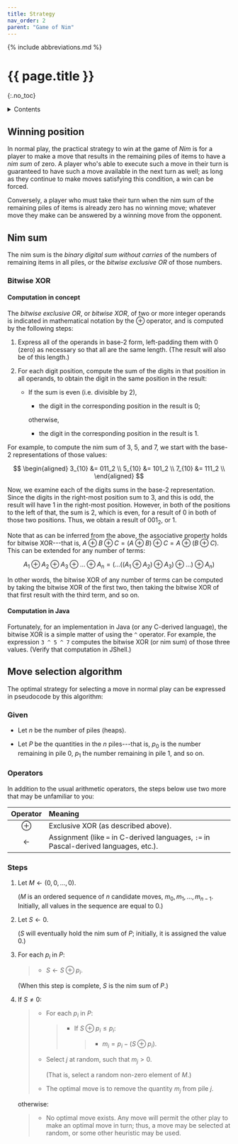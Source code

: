```yaml
---
title: Strategy
nav_order: 2
parent: "Game of Nim"
---
```


{% include abbreviations.md %}

# {{ page.title }}
{:.no_toc}

<details markdown="block">
  <summary>Contents</summary>
* TOC
{:toc}
</details>

## Winning position

In normal play, the practical strategy to win at the game of _Nim_ is for a player to make a move that results in the remaining piles of items to have a _nim sum_ of zero. A player who's able to execute such a move in their turn is guaranteed to have such a move available in the next turn as well; as long as they continue to make moves satisfying this condition, a win can be forced.

Conversely, a player who must take their turn when the nim sum of the remaining piles of items is already zero has no winning move; whatever move they make can be answered by a winning move from the opponent.

## Nim sum

The nim sum is the _binary digital sum without carries_ of the numbers of remaining items in all piles, or the _bitwise exclusive OR_ of those numbers. 

### Bitwise XOR

#### Computation in concept

The _bitwise exclusive OR_, or _bitwise XOR_, of two or more integer operands is indicated in mathematical notation by the $\oplus$ operator, and is computed by the following steps:

1. Express all of the operands in base-2 form, left-padding them with 0 (zero) as necessary so that all are the same length. (The result will also be of this length.)

2. For each digit position, compute the sum of the digits in that position in all operands, to obtain the digit in the same position in the result:

    * If the sum is even (i.e. divisible by 2),

        * the digit in the corresponding position in the result is 0;
        
        otherwise,

        * the digit in the corresponding position in the result is 1.

For example, to compute the nim sum of 3, 5, and 7, we start with the base-2 representations of those values:

$$
\begin{aligned}
3_{10} &= 011_2 \\
5_{10} &= 101_2 \\
7_{10} &= 111_2 \\
\end{aligned}
$$ 

Now, we examine each of the digits sums in the base-2 representation. Since the digits in the right-most position sum to 3, and this is odd, the result will have 1 in the right-most position. However, in both of the positions to the left of that, the sum is 2, which is even, for a result of 0 in both of those two positions. Thus, we obtain a result of $001_2$, or 1.

Note that as can be inferred from the above, the associative property holds for bitwise XOR---that is, $A \oplus B \oplus C = (A \oplus B) \oplus C = A \oplus (B \oplus C)$. This can be extended for any number of terms:

$$
A_1 \oplus A_2 \oplus A_3 \oplus \ldots \oplus A_n = (\ldots ((A_1 \oplus A_2) \oplus A_3) \oplus \ldots ) \oplus A_n)
$$

In other words, the bitwise XOR of any number of terms can be computed by taking the bitwise XOR of the first two, then taking the bitwise XOR of that first result with the third term, and so on.

#### Computation in Java

Fortunately, for an implementation in Java (or any C-derived language), the bitwise XOR is a simple matter of using the `^` operator. For example, the expression `3 ^ 5 ^ 7` computes the bitwise XOR (or nim sum) of those three values. (Verify that computation in JShell.)

## Move selection algorithm

The optimal strategy for selecting a move in normal play can be expressed in pseudocode by this algorithm:

### Given

* Let $n$ be the number of piles (heaps).

* Let $P$ be the quantities in the $n$ piles---that is, $p_0$ is the number remaining in pile $0$, $p_1$ the number remaining in pile $1$, and so on.

### Operators

In addition to the usual arithmetic operators, the steps below use two more that may be unfamiliar to you:

| Operator | Meaning |
|:--------:|:--------|
| $\oplus$ | Exclusive XOR (as described above). |
| $\gets$ | Assignment (like `=` in C-derived languages, `:=` in Pascal-derived languages, etc.). |

### Steps

1. Let $M \gets (0, 0, \ldots, 0)$.

    ($M$ is an ordered sequence of $n$ candidate moves, $m_0, m_1, \ldots, m_{n - 1}$. Initially, all values in the sequence are equal to $0$.) 

2. Let $S \gets 0$.

    ($S$ will eventually hold the nim sum of $P$; initially, it is assigned the value $0$.) 

3. For each $p_i$ in $P$:

    > * $S \gets S \oplus p_i$.
    
    (When this step is complete, $S$ is the nim sum of $P$.)

4. If $S \ne 0$:

    > * For each $p_i$ in $P$:
    >
    >    > * If $S \oplus p_i \le p_i$:
    >    >
    >    >    > *  $m_i = p_i - (S \oplus p_i)$.
    >
    > * Select $j$ at random, such that $m_j > 0$.
    >
    >    (That is, select a random non-zero element of $M$.)
    >
    > * The optimal move is to remove the quantity $m_j$ from pile $j$.
       
    otherwise:

    > * No optimal move exists. Any move will permit the other play to make an optimal move in turn; thus, a move may be selected at random, or some other heuristic may be used. 

